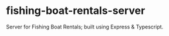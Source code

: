 # fishing-boat-rentals-server
Server for Fishing Boat Rentals; built using Express &amp; Typescript.
